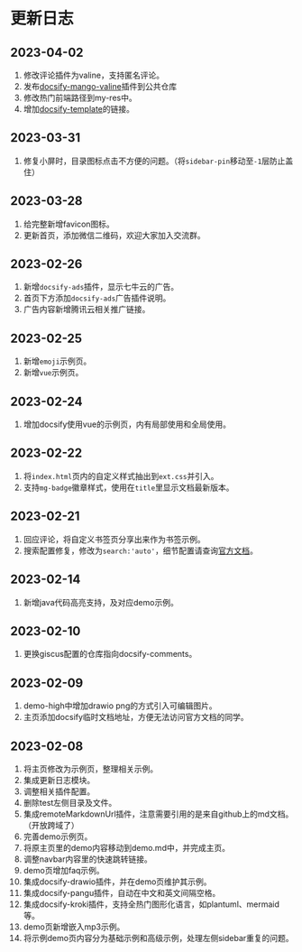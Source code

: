 # 更新日志
## 2023-04-02
1. 修改评论插件为valine，支持匿名评论。
2. 发布[docsify-mango-valine](https://www.npmjs.com/package/docsify-mango-valine)插件到公共仓库
3. 修改热门前端路径到my-res中。
4. 增加[docsify-template](https://mg0324.github.io/docsify-template/#/)的链接。

## 2023-03-31
1. 修复小屏时，目录图标点击不方便的问题。（将`sidebar-pin`移动至`-1`层防止盖住）

## 2023-03-28
1. 给完整新增favicon图标。
2. 更新首页，添加微信二维码，欢迎大家加入交流群。

## 2023-02-26
1. 新增`docsify-ads`插件，显示七牛云的广告。
2. 首页下方添加`docsify-ads`广告插件说明。
3. 广告内容新增腾讯云相关推广链接。

## 2023-02-25
1. 新增`emoji`示例页。
2. 新增`vue`示例页。


## 2023-02-24
1. 增加docsify使用vue的示例页，内有局部使用和全局使用。

## 2023-02-22
1. 将`index.html`页内的自定义样式抽出到`ext.css`并引入。
2. 支持`mg-badge`徽章样式，使用在`title`里显示文档最新版本。

## 2023-02-21
1. 回应评论，将自定义书签页分享出来作为书签示例。
2. 搜索配置修复，修改为`search:'auto'`，细节配置请查询[官方文档](https://docsify.js.org/#/zh-cn/plugins?id=%e5%85%a8%e6%96%87%e6%90%9c%e7%b4%a2-search)。

## 2023-02-14
1. 新增java代码高亮支持，及对应demo示例。

## 2023-02-10
1. 更换giscus配置的仓库指向docsify-comments。

## 2023-02-09
1. demo-high中增加drawio png的方式引入可编辑图片。
2. 主页添加docsify临时文档地址，方便无法访问官方文档的同学。

## 2023-02-08
1. 将主页修改为示例页，整理相关示例。
2. 集成更新日志模块。
3. 调整相关插件配置。
4. 删除test左侧目录及文件。
5. 集成remoteMarkdownUrl插件，注意需要引用的是来自github上的md文档。（开放跨域了）
6. 完善demo示例页。
7. 将原主页里的demo内容移动到demo.md中，并完成主页。
8. 调整navbar内容里的快速跳转链接。
9. demo页增加faq示例。
10. 集成docsify-drawio插件，并在demo页维护其示例。
11. 集成docsify-pangu插件，自动在中文和英文间隔空格。
12. 集成docsify-kroki插件，支持全热门图形化语言，如plantuml、mermaid等。
13. demo页新增嵌入mp3示例。
14. 将示例demo页内容分为基础示例和高级示例，处理左侧sidebar重复的问题。
